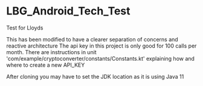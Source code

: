 # LBG_Android_Tech_Test
Test for Lloyds

This has been modified to have a clearer separation of concerns and reactive architecture
The api key in this project is only good for 100 calls per month. There are instructions in unit 'com/example/cryptoconverter/constants/Constants.kt' explaining how and where to create a new API_KEY

After cloning you may have to set the JDK location as it is using Java 11
